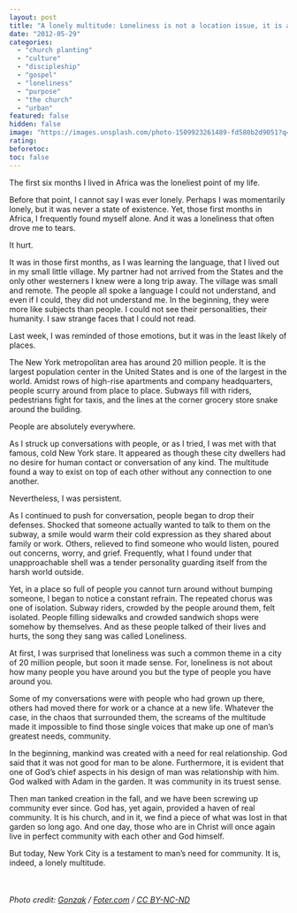 ```yaml
---
layout: post
title: "A lonely multitude: Loneliness is not a location issue, it is a heart issue"
date: "2012-05-29"
categories: 
  - "church planting"
  - "culture"
  - "discipleship"
  - "gospel"
  - "loneliness"
  - "purpose"
  - "the church"
  - "urban"
featured: false
hidden: false
image: "https://images.unsplash.com/photo-1509923261489-fd580b2d9051?q=80&w=871&auto=format&fit=crop&ixlib=rb-4.0.3&ixid=M3wxMjA3fDB8MHxwaG90by1wYWdlfHx8fGVufDB8fHx8fA%3D%3D"
rating:
beforetoc:
toc: false
---
```


The first six months I lived in Africa was the loneliest point of my life.

Before that point, I cannot say I was ever lonely. Perhaps I was momentarily lonely, but it was never a state of existence. Yet, those first months in Africa, I frequently found myself alone. And it was a loneliness that often drove me to tears.

It hurt.

It was in those first months, as I was learning the language, that I lived out in my small little village. My partner had not arrived from the States and the only other westerners I knew were a long trip away. The village was small and remote. The people all spoke a language I could not understand, and even if I could, they did not understand me. In the beginning, they were more like subjects than people. I could not see their personalities, their humanity. I saw strange faces that I could not read.

Last week, I was reminded of those emotions, but it was in the least likely of places.

The New York metropolitan area has around 20 million people. It is the largest population center in the United States and is one of the largest in the world. Amidst rows of high-rise apartments and company headquarters, people scurry around from place to place. Subways fill with riders, pedestrians fight for taxis, and the lines at the corner grocery store snake around the building.

People are absolutely everywhere.

As I struck up conversations with people, or as I tried, I was met with that famous, cold New York stare. It appeared as though these city dwellers had no desire for human contact or conversation of any kind. The multitude found a way to exist on top of each other without any connection to one another.

Nevertheless, I was persistent.

As I continued to push for conversation, people began to drop their defenses. Shocked that someone actually wanted to talk to them on the subway, a smile would warm their cold expression as they shared about family or work. Others, relieved to find someone who would listen, poured out concerns, worry, and grief. Frequently, what I found under that unapproachable shell was a tender personality guarding itself from the harsh world outside.

Yet, in a place so full of people you cannot turn around without bumping someone, I began to notice a constant refrain. The repeated chorus was one of isolation. Subway riders, crowded by the people around them, felt isolated. People filling sidewalks and crowded sandwich shops were somehow by themselves. And as these people talked of their lives and hurts, the song they sang was called Loneliness.

At first, I was surprised that loneliness was such a common theme in a city of 20 million people, but soon it made sense. For, loneliness is not about how many people you have around you but the type of people you have around you.

Some of my conversations were with people who had grown up there, others had moved there for work or a chance at a new life. Whatever the case, in the chaos that surrounded them, the screams of the multitude made it impossible to find those single voices that make up one of man’s greatest needs, community.

In the beginning, mankind was created with a need for real relationship. God said that it was not good for man to be alone. Furthermore, it is evident that one of God’s chief aspects in his design of man was relationship with him. God walked with Adam in the garden. It was community in its truest sense.

Then man tanked creation in the fall, and we have been screwing up community ever since. God has, yet again, provided a haven of real community. It is his church, and in it, we find a piece of what was lost in that garden so long ago. And one day, those who are in Christ will once again live in perfect community with each other and God himself.

But today, New York City is a testament to man’s need for community. It is, indeed, a lonely multitude.

 

###### _Photo credit: [Gonzak](https://www.flickr.com/photos/gonzak/22288312124/) / [Foter.com](http://foter.com/) / [CC BY-NC-ND](http://creativecommons.org/licenses/by-nc-nd/2.0/)_
